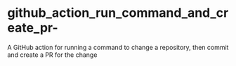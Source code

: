# github_action_run_command_and_create_pr-
A GitHub action for running a command to change a repository, then commit and create a PR for the change 
